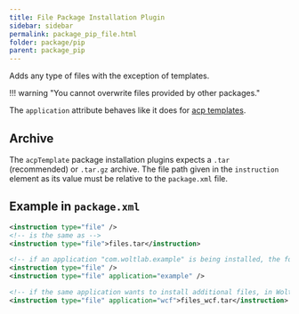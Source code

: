 ```yaml
---
title: File Package Installation Plugin
sidebar: sidebar
permalink: package_pip_file.html
folder: package/pip
parent: package_pip
---
```


Adds any type of files with the exception of templates.

!!! warning "You cannot overwrite files provided by other packages."

The `application` attribute behaves like it does for [acp templates](package_pip_acp-template.md#application).


## Archive

The `acpTemplate` package installation plugins expects a `.tar` (recommended) or `.tar.gz` archive.
The file path given in the `instruction` element as its value must be relative to the `package.xml` file.


## Example in `package.xml`

```xml
<instruction type="file" />
<!-- is the same as -->
<instruction type="file">files.tar</instruction>

<!-- if an application "com.woltlab.example" is being installed, the following lines are equivalent -->
<instruction type="file" />
<instruction type="file" application="example" />

<!-- if the same application wants to install additional files, in WoltLab Suite Core's directory: -->
<instruction type="file" application="wcf">files_wcf.tar</instruction>
```

